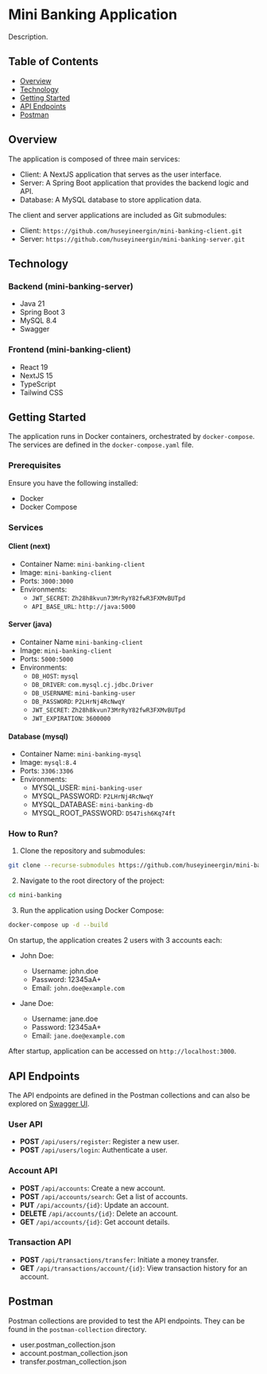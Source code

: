 # Mini Banking Application

Description.

## Table of Contents

- [Overview](#overview)
- [Technology](#technology)
- [Getting Started](#getting-started)
- [API Endpoints](#api-endpoints)
- [Postman](#postman)

## Overview

The application is composed of three main services:

- Client: A NextJS application that serves as the user interface.
- Server: A Spring Boot application that provides the backend logic and API.
- Database: A MySQL database to store application data.

The client and server applications are included as Git submodules:

- Client: `https://github.com/huseyineergin/mini-banking-client.git`
- Server: `https://github.com/huseyineergin/mini-banking-server.git`

## Technology

### Backend (mini-banking-server)

- Java 21
- Spring Boot 3
- MySQL 8.4
- Swagger

### Frontend (mini-banking-client)

- React 19
- NextJS 15
- TypeScript
- Tailwind CSS

## Getting Started

The application runs in Docker containers, orchestrated by `docker-compose`. The services are defined in the `docker-compose.yaml` file.

### Prerequisites

Ensure you have the following installed:

- Docker
- Docker Compose

### Services

#### Client (next)

- Container Name: `mini-banking-client`
- Image: `mini-banking-client`
- Ports: `3000:3000`
- Environments:
  - `JWT_SECRET`: `Zh28h8kvun73MrRyY82fwR3FXMvBUTpd`
  - `API_BASE_URL`: `http://java:5000`

#### Server (java)

- Container Name `mini-banking-client`
- Image: `mini-banking-client`
- Ports: `5000:5000`
- Environments:
  - `DB_HOST`: `mysql`
  - `DB_DRIVER`: `com.mysql.cj.jdbc.Driver`
  - `DB_USERNAME`: `mini-banking-user`
  - `DB_PASSWORD`: `P2LHrNj4RcNwqY`
  - `JWT_SECRET`: `Zh28h8kvun73MrRyY82fwR3FXMvBUTpd`
  - `JWT_EXPIRATION`: `3600000`

#### Database (mysql)

- Container Name: `mini-banking-mysql`
- Image: `mysql:8.4`
- Ports: `3306:3306`
- Environments:
  - MYSQL_USER: `mini-banking-user`
  - MYSQL_PASSWORD: `P2LHrNj4RcNwqY`
  - MYSQL_DATABASE: `mini-banking-db`
  - MYSQL_ROOT_PASSWORD: `D547ish6Kq74ft`

### How to Run?

1. Clone the repository and submodules:

```bash
git clone --recurse-submodules https://github.com/huseyineergin/mini-banking.git
```

2. Navigate to the root directory of the project:

```bash
cd mini-banking
```

3. Run the application using Docker Compose:

```bash
docker-compose up -d --build
```

On startup, the application creates 2 users with 3 accounts each:

- John Doe:

  - Username: john.doe
  - Password: 12345aA+
  - Email: `john.doe@example.com`

- Jane Doe:
  - Username: jane.doe
  - Password: 12345aA+
  - Email: `jane.doe@example.com`

After startup, application can be accessed on `http://localhost:3000`.

## API Endpoints

The API endpoints are defined in the Postman collections and can also be explored on [Swagger UI](http://localhost:5000/swagger-ui/index.html).

### User API

- **POST** `/api/users/register`: Register a new user.
- **POST** `/api/users/login`: Authenticate a user.

### Account API

- **POST** `/api/accounts`: Create a new account.
- **POST** `/api/accounts/search`: Get a list of accounts.
- **PUT** `/api/accounts/{id}`: Update an account.
- **DELETE** `/api/accounts/{id}`: Delete an account.
- **GET** `/api/accounts/{id}`: Get account details.

### Transaction API

- **POST** `/api/transactions/transfer`: Initiate a money transfer.
- **GET** `/api/transactions/account/{id}`: View transaction history for an account.

## Postman

Postman collections are provided to test the API endpoints. They can be found in the `postman-collection` directory.

- user.postman_collection.json
- account.postman_collection.json
- transfer.postman_collection.json
